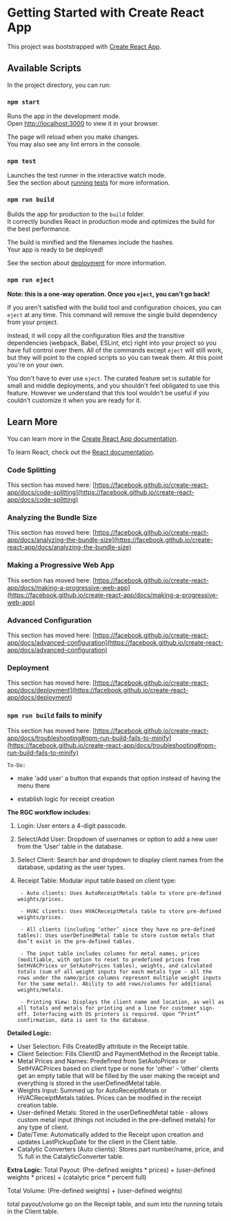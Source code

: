# Getting Started with Create React App

This project was bootstrapped with [Create React App](https://github.com/facebook/create-react-app).

## Available Scripts

In the project directory, you can run:

### `npm start`

Runs the app in the development mode.\
Open [http://localhost:3000](http://localhost:3000) to view it in your browser.

The page will reload when you make changes.\
You may also see any lint errors in the console.

### `npm test`

Launches the test runner in the interactive watch mode.\
See the section about [running tests](https://facebook.github.io/create-react-app/docs/running-tests) for more information.

### `npm run build`

Builds the app for production to the `build` folder.\
It correctly bundles React in production mode and optimizes the build for the best performance.

The build is minified and the filenames include the hashes.\
Your app is ready to be deployed!

See the section about [deployment](https://facebook.github.io/create-react-app/docs/deployment) for more information.

### `npm run eject`

**Note: this is a one-way operation. Once you `eject`, you can't go back!**

If you aren't satisfied with the build tool and configuration choices, you can `eject` at any time. This command will remove the single build dependency from your project.

Instead, it will copy all the configuration files and the transitive dependencies (webpack, Babel, ESLint, etc) right into your project so you have full control over them. All of the commands except `eject` will still work, but they will point to the copied scripts so you can tweak them. At this point you're on your own.

You don't have to ever use `eject`. The curated feature set is suitable for small and middle deployments, and you shouldn't feel obligated to use this feature. However we understand that this tool wouldn't be useful if you couldn't customize it when you are ready for it.

## Learn More

You can learn more in the [Create React App documentation](https://facebook.github.io/create-react-app/docs/getting-started).

To learn React, check out the [React documentation](https://reactjs.org/).

### Code Splitting

This section has moved here: [https://facebook.github.io/create-react-app/docs/code-splitting](https://facebook.github.io/create-react-app/docs/code-splitting)

### Analyzing the Bundle Size

This section has moved here: [https://facebook.github.io/create-react-app/docs/analyzing-the-bundle-size](https://facebook.github.io/create-react-app/docs/analyzing-the-bundle-size)

### Making a Progressive Web App

This section has moved here: [https://facebook.github.io/create-react-app/docs/making-a-progressive-web-app](https://facebook.github.io/create-react-app/docs/making-a-progressive-web-app)

### Advanced Configuration

This section has moved here: [https://facebook.github.io/create-react-app/docs/advanced-configuration](https://facebook.github.io/create-react-app/docs/advanced-configuration)

### Deployment

This section has moved here: [https://facebook.github.io/create-react-app/docs/deployment](https://facebook.github.io/create-react-app/docs/deployment)

### `npm run build` fails to minify

This section has moved here: [https://facebook.github.io/create-react-app/docs/troubleshooting#npm-run-build-fails-to-minify](https://facebook.github.io/create-react-app/docs/troubleshooting#npm-run-build-fails-to-minify)






`To-Do:`

- make 'add user' a button that expands that option instead of having the menu there

- establish logic for receipt creation






**The RGC workflow includes:**

1. Login: User enters a 4-digit passcode.

2. Select/Add User: Dropdown of usernames or option to add a new user from the ‘User’ table in the database.

3. Select Client: Search bar and dropdown to display client names from the database, updating as the user types.

4. Receipt Table: Modular input table based on client type:

        - Auto clients: Uses AutoReceiptMetals table to store pre-defined weights/prices.

        - HVAC clients: Uses HVACReceiptMetals table to store pre-defined weights/prices.

        - All clients (including ‘other’ since they have no pre-defined tables): Uses userDefinedMetal table to store custom metals that don’t exist in the pre-defined tables.

        - The input table includes columns for metal names, prices (modifiable, with option to reset to predefined prices from SetHVACPrices or SetAutoPrices tables), weights, and calculated totals (sum of all weight inputs for each metals type - all the rows under the name/price columns represent multiple weight inputs for the same metal). Ability to add rows/columns for additional weights/metals.

        - Printing View: Displays the client name and location, as well as all totals and metals for printing and a line for customer sign-off. Interfacing with OS printers is required. Upon “Print” confirmation, data is sent to the database.


**Detailed Logic:**
- User Selection: Fills CreatedBy attribute in the Receipt table.
- Client Selection: Fills ClientID and PaymentMethod in the Receipt table.
- Metal Prices and Names: Predefined from SetAutoPrices or SetHVACPrices based on client type or none for 'other' - ‘other’ clients get an empty table that will be filled by the user making the receipt and everything is stored in the userDefinedMetal table.
- Weights Input: Summed up for AutoReceiptMetals or HVACReceiptMetals tables. Prices can be modified in the receipt creation table.
- User-defined Metals: Stored in the userDefinedMetal table - allows custom metal input (things not included in the pre-defined metals) for any type of client.
- Date/Time: Automatically added to the Receipt upon creation and updates LastPickupDate for the client in the Client table.
- Catalytic Converters (Auto clients): Stores part number/name, price, and % full in the CatalyticConverter table.


**Extra Logic:**
Total Payout: (Pre-defined weights * prices) + (user-defined weights * prices) + (catalytic price * percent full)

Total Volume: (Pre-defined weights) + (user-defined weights)


total payout/volume go on the Receipt table, and sum into the running totals in the Client table.
